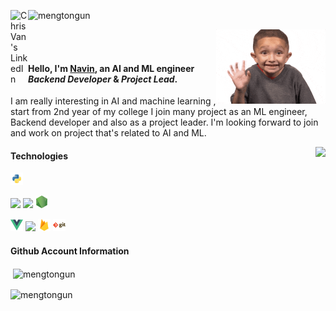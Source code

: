 
<div>
 
<a href="https://www.linkedin.com/in/navin-seab-95750b1b5/">
  <img align="left" alt="Chris Van's LinkedIn" width="28px" src="https://raw.githubusercontent.com/peterthehan/peterthehan/master/assets/linkedin.svg" />
</a>
 
<p align="left"> <img src="https://komarev.com/ghpvc/?username=seabnavin19&label=Profile%20views&color=0e75b6&style=flat" alt="mengtongun" /> </p>

<img align="right" src="200.gif" width="175" />

<br />
<br />

#### Hello, I'm [Navin](https://www.linkedin.com/in/navin-seab-95750b1b5/), an AI and ML engineer <i>Backend Developer</i> & <i>Project Lead</i>. 
I am really interesting in AI and machine learning , start from 2nd year of my college I join many project as an ML engineer, Backend developer and also as a project leader. I'm looking forward to join and work on project that's related to AI and ML.

</div>

<img align="right" src="https://github-readme-stats.vercel.app/api/top-langs/?username=seabnavin19&layout=compact&theme=radical" />


#### Technologies
<code><img height="20" src="https://raw.githubusercontent.com/github/explore/80688e429a7d4ef2fca1e82350fe8e3517d3494d/topics/python/python.png"></code>

<code><img height="20" src="https://raw.githubusercontent.com/remojansen/logo.ts/master/ts.svg"></code>
<code><img height="20" src="https://raw.githubusercontent.com/nestjs/nestjs.com/master/img/logo-small.svg"></code>
<code><img height="20" src="https://raw.githubusercontent.com/github/explore/80688e429a7d4ef2fca1e82350fe8e3517d3494d/topics/nodejs/nodejs.png"></code>

<code><img height="20" src="https://raw.githubusercontent.com/github/explore/80688e429a7d4ef2fca1e82350fe8e3517d3494d/topics/vue/vue.png"></code>
<code><img height="20" src="https://d33wubrfki0l68.cloudfront.net/20979b327688c53075609a26ac66a25e4f59e8bb/96b62/logos/nuxt-emoji-white.png"></code>
<code><img height="20" src="https://raw.githubusercontent.com/github/explore/80688e429a7d4ef2fca1e82350fe8e3517d3494d/topics/firebase/firebase.png"></code>
<code><img height="20" src="https://raw.githubusercontent.com/github/explore/80688e429a7d4ef2fca1e82350fe8e3517d3494d/topics/git/git.png"></code>

#### Github Account Information
<div>
<p>&nbsp;<img align="center" src="https://github-readme-stats.vercel.app/api?username=seabnavin19&show_icons=true&locale=en" alt="mengtongun" /></p>  <p><img align="center" src="https://github-readme-streak-stats.herokuapp.com/?user=seabnavin19&" alt="mengtongun" /></p>


<!-- <p align="center"> <a href="https://github.com/ryo-ma/github-profile-trophy"><img src="https://github-profile-trophy.vercel.app/?username=seabnavin19"  /></a> </p> -->
 </div>
